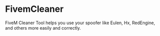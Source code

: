 # FivemCleaner
FiveM Cleaner Tool helps you use your spoofer like Eulen, Hx, RedEngine, and others more easily and correctly.
